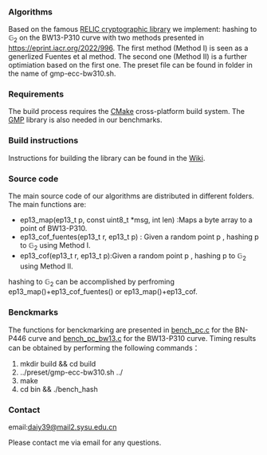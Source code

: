 ### Algorithms

Based on the famous [RELIC cryptographic library](https://github.com/relic-toolkit/relic) we implement:
 hashing to $\mathbb{G}_2$ on the BW13-P310 curve with two methods presented in https://eprint.iacr.org/2022/996. The first method (Method I) is seen as a generlized  Fuentes et al method. 
 The second one (Method II) is a further optimiation based on the first one.
The preset file can be found in  <preset> folder in the name of gmp-ecc-bw310.sh.<br/>

### Requirements

The build process requires the [CMake](https://cmake.org/) cross-platform build system. The [GMP](https://gmplib.org/) library is also needed in our benchmarks.

### Build instructions

Instructions for building the library can be found in the [Wiki](https://github.com/relic-toolkit/relic/wiki/Building).


### Source code
  
The main source code of our algorithms are distributed in different folders.  The main functions are:

* ep13_map(ep13_t p, const uint8_t *msg, int len) :Maps a byte array to a point of BW13-P310.
* ep13_cof_fuentes(ep13_t r, ep13_t p) : Given a random point p , hashing p to $\mathbb{G}_2$ using Method I.
* ep13_cof(ep13_t r, ep13_t p):Given a random point p , hashing p to $\mathbb{G}_2$ using Method II.

 hashing to $\mathbb{G}_2$  can be accomplished by perfroming ep13_map()+ep13_cof_fuentes() or  ep13_map()+ep13_cof.

 ### Benckmarks
 The functions for benckmarking are presented in [bench_pc.c](https://github.com/eccdaiy39/smt/blob/master/smt-relic/bench/bench_pc.c) for the BN-P446 curve and 
 [bench_pc_bw13.c](https://github.com/eccdaiy39/smt/blob/master/smt-relic/bench/bench_pc_bw13.c) for the BW13-P310 curve.
 Timing results can be obtained by performing the following commands：
  

  1. mkdir build && cd build 
  2. ../preset/gmp-ecc-bw310.sh ../
  3. make
  4. cd bin && ./bench_hash
  
 ### Contact
 email:daiy39@mail2.sysu.edu.cn<br/>
 
 Please contact me via email for any questions.



